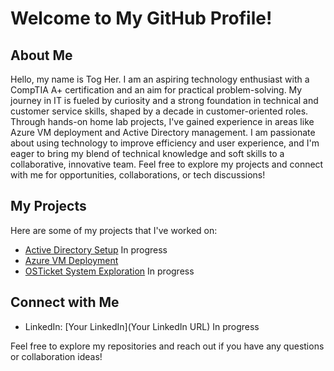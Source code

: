 # Welcome to My GitHub Profile!

## About Me
Hello, my name is Tog Her. I am an aspiring technology enthusiast with a CompTIA A+ certification and an aim for practical problem-solving. My journey in IT is fueled by curiosity and a strong foundation in technical and customer service skills, shaped by a decade in customer-oriented roles. Through hands-on home lab projects, I've gained experience in areas like Azure VM deployment and Active Directory management. I am passionate about using technology to improve efficiency and user experience, and I'm eager to bring my blend of technical knowledge and soft skills to a collaborative, innovative team. Feel free to explore my projects and connect with me for opportunities, collaborations, or tech discussions!


## My Projects
Here are some of my projects that I've worked on:
- [Active Directory Setup](https://github.com/teher0094/Active-Directory-/blob/main/README.md) In progress
- [Azure VM Deployment](https://github.com/teher0094/Azure-VM-Deployment) 
- [OSTicket System Exploration](link-to-your-ticket-system-repo) In progress

## Connect with Me
- LinkedIn: [Your LinkedIn](Your LinkedIn URL) In progress

Feel free to explore my repositories and reach out if you have any questions or collaboration ideas!

